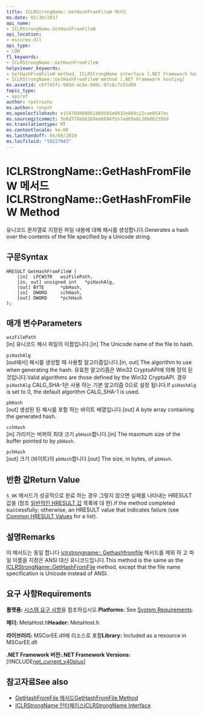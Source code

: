 ```yaml
---
title: ICLRStrongName::GetHashFromFileW 메서드
ms.date: 03/30/2017
api_name:
- ICLRStrongName.GetHashFromFileW
api_location:
- mscoree.dll
api_type:
- COM
f1_keywords:
- ICLRStrongName::GetHashFromFileW
helpviewer_keywords:
- GetHashFromFileW method, ICLRStrongName interface [.NET Framework hosting]
- ICLRStrongName::GetHashFromFileW method [.NET Framework hosting]
ms.assetid: c6ff45fc-905d-4c6e-b00c-97c6c7c55d99
topic_type:
- apiref
author: rpetrusha
ms.author: ronpet
ms.openlocfilehash: e1547680800b188d5b5e0032e804c22cae0547ac
ms.sourcegitcommit: 5b6d778ebb269ee6684fb57ad69a8c28b06235b9
ms.translationtype: MT
ms.contentlocale: ko-KR
ms.lasthandoff: 04/08/2019
ms.locfileid: "59227043"
---
```

# <a name="iclrstrongnamegethashfromfilew-method"></a><span data-ttu-id="a1da5-102">ICLRStrongName::GetHashFromFileW 메서드</span><span class="sxs-lookup"><span data-stu-id="a1da5-102">ICLRStrongName::GetHashFromFileW Method</span></span>
<span data-ttu-id="a1da5-103">유니코드 문자열로 지정된 파일 내용에 대해 해시를 생성합니다.</span><span class="sxs-lookup"><span data-stu-id="a1da5-103">Generates a hash over the contents of the file specified by a Unicode string.</span></span>  
  
## <a name="syntax"></a><span data-ttu-id="a1da5-104">구문</span><span class="sxs-lookup"><span data-stu-id="a1da5-104">Syntax</span></span>  
  
```  
HRESULT GetHashFromFileW (   
    [in]  LPCWSTR   wszFilePath,  
    [in, out] unsigned int   *piHashAlg,  
    [out] BYTE      *pbHash,  
    [in]  DWORD     cchHash,  
    [out] DWORD     *pchHash  
);   
```  
  
## <a name="parameters"></a><span data-ttu-id="a1da5-105">매개 변수</span><span class="sxs-lookup"><span data-stu-id="a1da5-105">Parameters</span></span>  
 `wszFilePath`  
 <span data-ttu-id="a1da5-106">[in] 유니코드 해시 파일의 이름입니다.</span><span class="sxs-lookup"><span data-stu-id="a1da5-106">[in] The Unicode name of the file to hash.</span></span>  
  
 `piHashAlg`  
 <span data-ttu-id="a1da5-107">[out에서] 해시를 생성할 때 사용할 알고리즘입니다.</span><span class="sxs-lookup"><span data-stu-id="a1da5-107">[in, out] The algorithm to use when generating the hash.</span></span> <span data-ttu-id="a1da5-108">유효한 알고리즘은 Win32 CryptoAPI에 의해 정의 된 것입니다.</span><span class="sxs-lookup"><span data-stu-id="a1da5-108">Valid algorithms are those defined by the Win32 CryptoAPI.</span></span> <span data-ttu-id="a1da5-109">경우 `piHashAlg` CALG_SHA-1은 사용 하는 기본 알고리즘 0으로 설정 됩니다.</span><span class="sxs-lookup"><span data-stu-id="a1da5-109">If `piHashAlg` is set to 0, the default algorithm CALG_SHA-1 is used.</span></span>  
  
 `pbHash`  
 <span data-ttu-id="a1da5-110">[out] 생성된 된 해시를 포함 하는 바이트 배열입니다.</span><span class="sxs-lookup"><span data-stu-id="a1da5-110">[out] A byte array containing the generated hash.</span></span>  
  
 `cchHash`  
 <span data-ttu-id="a1da5-111">[in] 가리키는 버퍼의 최대 크기 `pbHash`합니다.</span><span class="sxs-lookup"><span data-stu-id="a1da5-111">[in] The maximum size of the buffer pointed to by `pbHash`.</span></span>  
  
 `pchHash`  
 <span data-ttu-id="a1da5-112">[out] 크기 (바이트)의 `pbHash`합니다.</span><span class="sxs-lookup"><span data-stu-id="a1da5-112">[out] The size, in bytes, of `pbHash`.</span></span>  
  
## <a name="return-value"></a><span data-ttu-id="a1da5-113">반환 값</span><span class="sxs-lookup"><span data-stu-id="a1da5-113">Return Value</span></span>  
 `S_OK` <span data-ttu-id="a1da5-114">메서드가 성공적으로 완료 하는 경우 그렇지 않으면 실패를 나타내는 HRESULT 값을 (참조 [일반적인 HRESULT 값](https://go.microsoft.com/fwlink/?LinkId=213878) 목록에 대 한).</span><span class="sxs-lookup"><span data-stu-id="a1da5-114">if the method completed successfully; otherwise, an HRESULT value that indicates failure (see [Common HRESULT Values](https://go.microsoft.com/fwlink/?LinkId=213878) for a list).</span></span>  
  
## <a name="remarks"></a><span data-ttu-id="a1da5-115">설명</span><span class="sxs-lookup"><span data-stu-id="a1da5-115">Remarks</span></span>  
 <span data-ttu-id="a1da5-116">이 메서드는 동일 합니다 [iclrstrongname:: Gethashfromfile](../../../../docs/framework/unmanaged-api/hosting/iclrstrongname-gethashfromfile-method.md) 메서드를 제외 하 고 파일 이름을 지정은 ANSI 대신 유니코드입니다.</span><span class="sxs-lookup"><span data-stu-id="a1da5-116">This method is the same as the [ICLRStrongName::GetHashFromFile](../../../../docs/framework/unmanaged-api/hosting/iclrstrongname-gethashfromfile-method.md) method, except that the file name specification is Unicode instead of ANSI.</span></span>  
  
## <a name="requirements"></a><span data-ttu-id="a1da5-117">요구 사항</span><span class="sxs-lookup"><span data-stu-id="a1da5-117">Requirements</span></span>  
 <span data-ttu-id="a1da5-118">**플랫폼:** [시스템 요구 사항](../../../../docs/framework/get-started/system-requirements.md)을 참조하십시오.</span><span class="sxs-lookup"><span data-stu-id="a1da5-118">**Platforms:** See [System Requirements](../../../../docs/framework/get-started/system-requirements.md).</span></span>  
  
 <span data-ttu-id="a1da5-119">**헤더:** MetaHost.h</span><span class="sxs-lookup"><span data-stu-id="a1da5-119">**Header:** MetaHost.h</span></span>  
  
 <span data-ttu-id="a1da5-120">**라이브러리:** MSCorEE.dll에 리소스로 포함</span><span class="sxs-lookup"><span data-stu-id="a1da5-120">**Library:** Included as a resource in MSCorEE.dll</span></span>  
  
 **<span data-ttu-id="a1da5-121">.NET Framework 버전:</span><span class="sxs-lookup"><span data-stu-id="a1da5-121">.NET Framework Versions:</span></span>** [!INCLUDE[net_current_v40plus](../../../../includes/net-current-v40plus-md.md)]  
  
## <a name="see-also"></a><span data-ttu-id="a1da5-122">참고자료</span><span class="sxs-lookup"><span data-stu-id="a1da5-122">See also</span></span>

- [<span data-ttu-id="a1da5-123">GetHashFromFile 메서드</span><span class="sxs-lookup"><span data-stu-id="a1da5-123">GetHashFromFile Method</span></span>](../../../../docs/framework/unmanaged-api/hosting/iclrstrongname-gethashfromfile-method.md)
- [<span data-ttu-id="a1da5-124">ICLRStrongName 인터페이스</span><span class="sxs-lookup"><span data-stu-id="a1da5-124">ICLRStrongName Interface</span></span>](../../../../docs/framework/unmanaged-api/hosting/iclrstrongname-interface.md)
